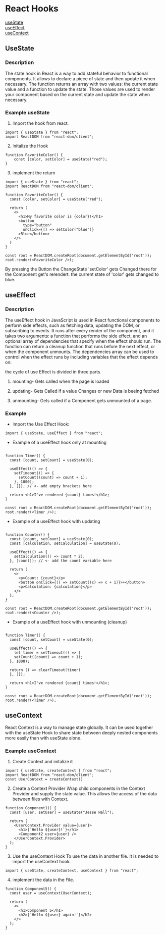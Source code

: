 # React Hooks

[useState](#useState)  
[useEffect](#useEffect)  
[useContext](#useContext)  
  

<a name="useState"/>

## UseState

### Description

The state hook in React is a way to add stateful behavior to functional components. It allows to declare a piece of state and then update it when necessary.
The function returns an array with two values: the current state value and a function to update the state. Those values are used to render your component based on the current state and update the state when necessary.

### Example useState

1. Import the hook from react. 

```
import { useState } from "react";
import ReactDOM from "react-dom/client";
```

2. Initalize the Hook

```
function FavoriteColor() {
    const [color, setColor] = useState("red");
}
```

3. implement the return 

```
import { useState } from "react";
import ReactDOM from "react-dom/client";

function FavoriteColor() {
  const [color, setColor] = useState("red");

  return (
    <>
      <h1>My favorite color is {color}!</h1>
      <button
        type="button"
        onClick={() => setColor("blue")}
      >Blue</button>
    </>
  )
}

const root = ReactDOM.createRoot(document.getElementById('root'));
root.render(<FavoriteColor />);
```

By pressing the Button the ChangeState 'setColor' gets Changed there for the Component get's rerendert.
the current state of 'color' gets changed to blue. 

<a name="useEffect"/>

## useEffect

### Description

The useEffect hook in JavaScript is used in React functional components to perform side effects, such as fetching data, updating the DOM, or subscribing to events. It runs after every render of the component, and it takes two arguments: a function that performs the side effect, and an optional array of dependencies that specify when the effect should run. The function can return a cleanup function that runs before the next effect, or when the component unmounts. The dependencies array can be used to control when the effect runs by including variables that the effect depends on. 

the cycle of use Effect is divided in three parts.

1. mounting- Gets called when the page is loaded

2. updating- Gets Called if a value Changes or new Data is beeing fetched

3. unmounting- Gets called if a Component gets unmounted of a page.

### Example 

- Import the Use Effect Hook:
```
import { useState, useEffect } from "react";
```

- Example of a useEffect hook only at mounting
```

function Timer() {
  const [count, setCount] = useState(0);

  useEffect(() => {
    setTimeout(() => {
      setCount((count) => count + 1);
    }, 1000);
  }, []); // <- add empty brackets here

  return <h1>I've rendered {count} times!</h1>;
}

const root = ReactDOM.createRoot(document.getElementById('root'));
root.render(<Timer />);
```

- Example of a useEffect hook with updating

```

function Counter() {
  const [count, setCount] = useState(0);
  const [calculation, setCalculation] = useState(0);

  useEffect(() => {
    setCalculation(() => count * 2);
  }, [count]); // <- add the count variable here

  return (
    <>
      <p>Count: {count}</p>
      <button onClick={() => setCount((c) => c + 1)}>+</button>
      <p>Calculation: {calculation}</p>
    </>
  );
}

const root = ReactDOM.createRoot(document.getElementById('root'));
root.render(<Counter />);
```

- Example of a useEffect hook with unmounting (cleanup)

```

function Timer() {
  const [count, setCount] = useState(0);

  useEffect(() => {
    let timer = setTimeout(() => {
    setCount((count) => count + 1);
  }, 1000);

  return () => clearTimeout(timer)
  }, []);

  return <h1>I've rendered {count} times!</h1>;
}

const root = ReactDOM.createRoot(document.getElementById('root'));
root.render(<Timer />);
```


<a name="useContext"/>

## useContext

React Context is a way to manage state globally. It can be used together with the useState Hook to share state between deeply nested components more easily than with useState alone.

### Example useContext

1. Create Context and initalize it 

```
import { useState, createContext } from "react";
import ReactDOM from "react-dom/client";
const UserContext = createContext()
```

2. Create a Context Provider
Wrap child components in the Context Provider and supply the state value. This allows the access of the data between files with Context.

```
function Component1() {
  const [user, setUser] = useState("Jesse Hall");

  return (
    <UserContext.Provider value={user}>
      <h1>{`Hello ${user}!`}</h1>
      <Component2 user={user} />
    </UserContext.Provider>
  );
}
```

3. Use the useContext Hook
To use the data in another file. It is needed to import the useContext hook.

```
import { useState, createContext, useContext } from "react";
```

4. implement the data in the File. 

```
function Component5() {
  const user = useContext(UserContext);

  return (
    <>
      <h1>Component 5</h1>
      <h2>{`Hello ${user} again!`}</h2>
    </>
  );
}
```
